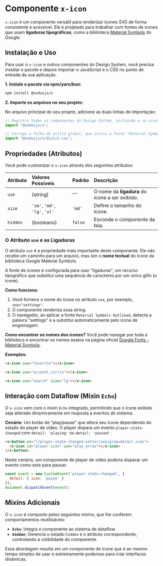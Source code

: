 # Componente `x-icon`

`x-icon` é um componente versátil para renderizar ícones SVG de forma consistente e acessível. Ele é projetado para trabalhar com fontes de ícones que usam **ligaduras tipográficas**, como a biblioteca [Material Symbols](https://fonts.google.com/icons) do Google.

## Instalação e Uso

Para usar o `x-icon` e outros componentes do Design System, você precisa instalar o pacote e depois importar o JavaScript e o CSS no ponto de entrada da sua aplicação.

**1. Instale o pacote via npm/yarn/bun:**

```bash
npm install @nodusjs/x
```

**2. Importe os arquivos no seu projeto:**

No arquivo principal do seu projeto, adicione as duas linhas de importação:

```javascript
// Registra todos os componentes do Design System, incluindo o <x-icon>.
import "@nodusjs/x";

// Carrega a folha de estilo global, que inclui a fonte 'Material Symbols Outlined'.
import "@nodusjs/x/dist/x.css";
```

## Propriedades (Atributos)

Você pode customizar o `x-icon` através dos seguintes atributos:

| Atributo | Valores Possíveis | Padrão | Descrição |
| :--- | :--- | :--- | :--- |
| `use` | (string) | `""` | O nome da **ligadura** do ícone a ser exibido. |
| `size` | `'sm'`, `'md'`, `'lg'`, `'xl'` | `'md'` | Define o tamanho do ícone. |
| `hidden` | (booleano) | `false` | Esconde o componente da tela. |

### O Atributo `use` e as Ligaduras

O atributo `use` é a propriedade mais importante deste componente. Ele não recebe um caminho para um arquivo, mas sim o **nome textual** do ícone da biblioteca Google Material Symbols.

A fonte de ícones é configurada para usar "ligaduras", um recurso tipográfico que substitui uma sequência de caracteres por um único glifo (o ícone).

**Como funciona:**

1.  Você fornece o nome do ícone no atributo `use`, por exemplo, `use="settings"`.
2.  O componente renderiza essa string.
3.  O navegador, ao aplicar a fonte `Material Symbols Outlined`, detecta a palavra "settings" e a substitui automaticamente pelo ícone de engrenagem.

**Como encontrar os nomes dos ícones?**
Você pode navegar por toda a biblioteca e encontrar os nomes exatos na página oficial [Google Fonts - Material Symbols](https://fonts.google.com/icons).

**Exemplos:**

```html
<x-icon use="favorite"></x-icon>

<x-icon use="account_circle"></x-icon>

<x-icon use="search" size="lg"></x-icon>
```

## Interação com Dataflow (Mixin `Echo`)

O `x-icon` vem com o mixin `Echo` integrado, permitindo que o ícone exibido seja alterado dinamicamente em resposta a eventos do sistema.

**Cenário**: Um botão de "play/pause" que altera seu ícone dependendo do estado do player de vídeo. O player dispara um evento `player-state-changed` com `detail: 'playing'` ou `detail: 'paused'`.

```html
<x-button on="*/player-state-changed:setter/use|prop=detail.icon">
  <x-icon id="player-icon" use="play_arrow"></x-icon>
</x-button>
```

Neste cenário, um componente de player de vídeo poderia disparar um evento como este para pausar:

```javascript
const event = new CustomEvent('player-state-changed', {
  detail: { icon: 'pause' }
});
document.dispatchEvent(event);
```

## Mixins Adicionais

O `x-icon` é composto pelos seguintes mixins, que lhe conferem comportamentos reutilizáveis:

  - **`Echo`**: Integra o componente ao sistema de dataflow.
  - **`Hidden`**: Gerencia o estado `hidden` e o atributo correspondente, controlando a visibilidade do componente.

Essa abordagem resulta em um componente de ícone que é ao mesmo tempo simples de usar e extremamente poderoso para criar interfaces dinâmicas.
